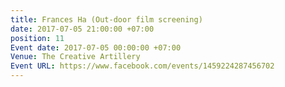 ```yaml
---
title: Frances Ha (Out-door film screening)
date: 2017-07-05 21:00:00 +07:00
position: 11
Event date: 2017-07-05 00:00:00 +07:00
Venue: The Creative Artillery
Event URL: https://www.facebook.com/events/1459224287456702
---
```


